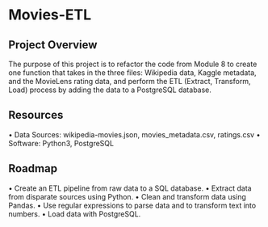 # Movies-ETL

## Project Overview

The purpose of this project is to refactor the code from Module 8 to create one function that takes in the three files: Wikipedia data, Kaggle metadata, and the MovieLens rating data, and perform the ETL (Extract, Transform, Load) process by adding the data to a PostgreSQL database.

## Resources 

•	Data Sources: wikipedia-movies.json, movies_metadata.csv, ratings.csv
•	Software: Python3, PostgreSQL

## Roadmap

• Create an ETL pipeline from raw data to a SQL database.
• Extract data from disparate sources using Python.
• Clean and transform data using Pandas.
• Use regular expressions to parse data and to transform text into numbers.
• Load data with PostgreSQL.


